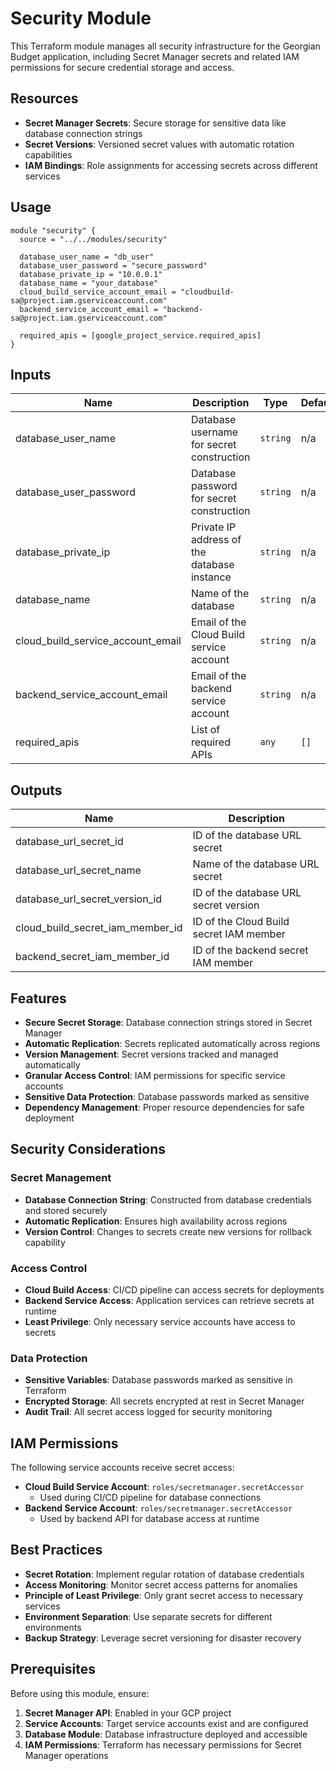 # Security Module

This Terraform module manages all security infrastructure for the Georgian Budget application, including Secret Manager secrets and related IAM permissions for secure credential storage and access.

## Resources

- **Secret Manager Secrets**: Secure storage for sensitive data like database connection strings
- **Secret Versions**: Versioned secret values with automatic rotation capabilities
- **IAM Bindings**: Role assignments for accessing secrets across different services

## Usage

```hcl
module "security" {
  source = "../../modules/security"

  database_user_name = "db_user"
  database_user_password = "secure_password"
  database_private_ip = "10.0.0.1"
  database_name = "your_database"
  cloud_build_service_account_email = "cloudbuild-sa@project.iam.gserviceaccount.com"
  backend_service_account_email = "backend-sa@project.iam.gserviceaccount.com"

  required_apis = [google_project_service.required_apis]
}
```

## Inputs

| Name | Description | Type | Default | Required |
|------|-------------|------|---------|:--------:|
| database_user_name | Database username for secret construction | `string` | n/a | yes |
| database_user_password | Database password for secret construction | `string` | n/a | yes |
| database_private_ip | Private IP address of the database instance | `string` | n/a | yes |
| database_name | Name of the database | `string` | n/a | yes |
| cloud_build_service_account_email | Email of the Cloud Build service account | `string` | n/a | yes |
| backend_service_account_email | Email of the backend service account | `string` | n/a | yes |
| required_apis | List of required APIs | `any` | `[]` | no |

## Outputs

| Name | Description |
|------|-------------|
| database_url_secret_id | ID of the database URL secret |
| database_url_secret_name | Name of the database URL secret |
| database_url_secret_version_id | ID of the database URL secret version |
| cloud_build_secret_iam_member_id | ID of the Cloud Build secret IAM member |
| backend_secret_iam_member_id | ID of the backend secret IAM member |

## Features

- **Secure Secret Storage**: Database connection strings stored in Secret Manager
- **Automatic Replication**: Secrets replicated automatically across regions
- **Version Management**: Secret versions tracked and managed automatically
- **Granular Access Control**: IAM permissions for specific service accounts
- **Sensitive Data Protection**: Database passwords marked as sensitive
- **Dependency Management**: Proper resource dependencies for safe deployment

## Security Considerations

### Secret Management
- **Database Connection String**: Constructed from database credentials and stored securely
- **Automatic Replication**: Ensures high availability across regions
- **Version Control**: Changes to secrets create new versions for rollback capability

### Access Control
- **Cloud Build Access**: CI/CD pipeline can access secrets for deployments
- **Backend Service Access**: Application services can retrieve secrets at runtime
- **Least Privilege**: Only necessary service accounts have access to secrets

### Data Protection
- **Sensitive Variables**: Database passwords marked as sensitive in Terraform
- **Encrypted Storage**: All secrets encrypted at rest in Secret Manager
- **Audit Trail**: All secret access logged for security monitoring

## IAM Permissions

The following service accounts receive secret access:
- **Cloud Build Service Account**: `roles/secretmanager.secretAccessor`
  - Used during CI/CD pipeline for database connections
- **Backend Service Account**: `roles/secretmanager.secretAccessor`
  - Used by backend API for database access at runtime

## Best Practices

- **Secret Rotation**: Implement regular rotation of database credentials
- **Access Monitoring**: Monitor secret access patterns for anomalies
- **Principle of Least Privilege**: Only grant secret access to necessary services
- **Environment Separation**: Use separate secrets for different environments
- **Backup Strategy**: Leverage secret versioning for disaster recovery

## Prerequisites

Before using this module, ensure:
1. **Secret Manager API**: Enabled in your GCP project
2. **Service Accounts**: Target service accounts exist and are configured
3. **Database Module**: Database infrastructure deployed and accessible
4. **IAM Permissions**: Terraform has necessary permissions for Secret Manager operations
